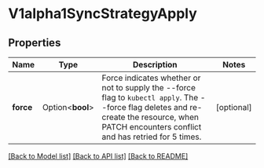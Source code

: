 # V1alpha1SyncStrategyApply

## Properties

Name | Type | Description | Notes
------------ | ------------- | ------------- | -------------
**force** | Option<**bool**> | Force indicates whether or not to supply the --force flag to `kubectl apply`. The --force flag deletes and re-create the resource, when PATCH encounters conflict and has retried for 5 times. | [optional]

[[Back to Model list]](../README.md#documentation-for-models) [[Back to API list]](../README.md#documentation-for-api-endpoints) [[Back to README]](../README.md)


